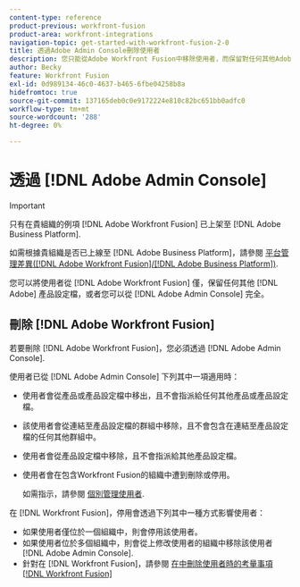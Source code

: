 ```yaml
---
content-type: reference
product-previous: workfront-fusion
product-area: workfront-integrations
navigation-topic: get-started-with-workfront-fusion-2-0
title: 透過Adobe Admin Console刪除使用者
description: 您只能從Adobe Workfront Fusion中移除使用者，而保留對任何其他Adobe產品設定檔的存取權，或完全從Adobe Admin Console中移除使用者。
author: Becky
feature: Workfront Fusion
exl-id: 0d989134-46c0-4637-b465-6fbe04258b8a
hidefromtoc: true
source-git-commit: 137165deb0c0e9172224e810c82bc651bb0adfc0
workflow-type: tm+mt
source-wordcount: '288'
ht-degree: 0%

---
```


# 透過 [!DNL Adobe Admin Console]

>[!IMPORTANT]
>
>只有在貴組織的例項 [!DNL Adobe Workfront Fusion] 已上架至 [!DNL Adobe Business Platform].
>
>如需根據貴組織是否已上線至 [!DNL Adobe Business Platform]，請參閱 [平台管理差異([!DNL Adobe Workfront Fusion]/[!DNL Adobe Business Platform])](../../workfront-fusion/fusion-in-admin-console/fusion-adobe-admin-console.md).

您可以將使用者從 [!DNL Adobe Workfront Fusion] 僅，保留任何其他 [!DNL Adobe] 產品設定檔，或者您可以從 [!DNL Adobe Admin Console] 完全。

## 刪除 [!DNL Adobe Workfront Fusion]

若要刪除 [!DNL Adobe Workfront Fusion]，您必須透過 [!DNL Adobe Admin Console].

使用者已從 [!DNL Adobe Admin Console] 下列其中一項適用時：

* 使用者會從產品或產品設定檔中移出，且不會指派給任何其他產品或產品設定檔。
* 該使用者會從連結至產品設定檔的群組中移除，且不會包含在連結至產品設定檔的任何其他群組中。
* 使用者會從產品設定檔中移除，且不會指派給其他產品設定檔。
* 使用者會在包含Workfront Fusion的組織中遭到刪除或停用。

   如需指示，請參閱 [個別管理使用者](https://helpx.adobe.com/enterprise/using/manage-users-individually.html).

在 [!DNL Workfront Fusion]，停用會透過下列其中一種方式影響使用者：

* 如果使用者僅位於一個組織中，則會停用該使用者。
* 如果使用者位於多個組織中，則會從上修改使用者的組織中移除該使用者 [!DNL Adobe Admin Console].
* 針對在 [!DNL Workfront Fusion]，請參閱 [在中刪除使用者時的考量事項 [!DNL Workfront Fusion]](../../workfront-fusion/organizations/manage-fusion-users.md#consider)
